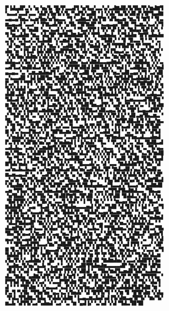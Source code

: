 ▛▐▟▄▟▛▃▚▝▅▝▅▞▙▝█▞▛▃▃▟▜▝▅▜▄▞▃▃▚▞▃▟▇▟▉▞▙▜▙▞▛▞▆▟▇▜▚▃▃▞▃▃▛▃▃▝▟▟▚▜▅▜▞▞▙▝▚▟▜▞▄▟▉▝▐▝▞▟▞▜▄▜▞▟▊▟▚▜▛▜▄▟▇▃▄▃▄▜▅▃▚▃▅▜▅▞▅▜▄▃▃▝▜▝▃▟▆▃▛▟▞▛▇▝▟▜▄▃▅▝▆▃▜▝▇▜▝▝▊▃▆▃▄▃▟▝▃▃▞▝▝▛▇▃▟▞▛▝▄▜▙▝▜▛▇▟▛▝▚▃▄▃▄▞▜▟▊▝▜▃▆▃▚▃▞▞▜▝▜▟▚▝▅▝▅▟▊▝▄▃▚▃▟▝▞▃▄▝▝▜▃▞▛▛▐▝▛▞▚▛▐▞▚▝▇▟▄▞▙▛▐▞▚▝▜▝▆▃▟▟▆▝▆▃▝▟▄▜▛▝▇▜▙▟▇▟▆▜▞▝▛▜▄▟▅▟▄▝▞▜▟▟▅▝▇▜▚▟▅▟▅▃▜▞▝▃▜▃▞▃▜▃▙▟▊▝▞▃▆▟▚▝▇▃▞▞▄▝▄▝▜▟▊▞▝▝▊▝▉▃▃▜▝▝▚▝▃▝▟▝▅▞▜▃▞▃▚▟▚▝▆▃▚▝▃▟▇▝▉▟▊▝▆▟▟▝▅▜▝▜▜▜▙▛▇▝▛▝▜▜▄▝▐▟▅▝▅▝▐▜▃▛▐▟▞▟▉▜▄▟▛▛▇▜▅▝▟▞▄▝▜▟▝▟▐▜▄▃▞▃▝▞▅▞▛▝▚▟▜▝▝▞▙▜▅▞▟▟▆▞▞▟▞▟▞▟▝▝▆▞▟▝▆▞▃▝▜▞▃▜▃▝▆▞▆▛▇▝▚▞▜▞▝▞▙▝▟▟▄▃▞▞▙▞▞▃▜▟▟▞▞▞▞▜▞▟▅▞▚▃▞▟▇▟▃▃▄▟▆▟▞▝▟▞▟▟█▟▄▝▞▞▃▃▟▜▃▞▅▟▉▟▃▞▙▜▞▃▅▝▝▟▜▜▛▟▉▟▐▟▉▜▟▞▞▝▅▟▐▝▃▟█▟▃▜▞▞▅▟▄▃▄▃▝▃▝▃▆▃▆▟▅▟▜▝▃▞▅▞▅▞▃▟▉▝▛▃▃▜▜▝▅▃▚▟▊▃▄▞▞▜▝▃▞▟▊▃▚▃▃▟▉▝▐▟▐▟▉▜▅▝▇▟█▞▃▞▙▝▅▟█▞▆▜▝▞▆▝▇▜▟▟▜▃▟▟▟▟▐▝▊▞▛▃▞▜▝▝▜▜▝▞▚▝▅▃▚▞▛▟▟▝▃▟█▞▝▝▞▃▜▝▞▞▟▟▚▜▚▜▄▛▇▛▇▛▐▞▄▜▞▞▟▟▟▝▄▃▞▟▊▟▜▃▄▞▙▝▉▞▟▟▐▜▟▟▟▛▇▝▇▜▚▜▟▞▅▝▐▝▛▟▞▟▚▞▟▟▊▃▙▛▐▜▚▃▞▟▉▃▃▝▉▞▜▜▅▜▜▜▅▞▄▝▉▟▆▟▟▞▚▝▆▝▛▞▙▞▃▟▄▃▛▜▟▃▟▝▊▞▃▜▞▝▄▜▚▜▟▝▟▝▃▝▅▞▆▝▄▞▝▜▝▝▅▝▆▝▐▃▅▃▃▃▟▜▙▛▇▝▆▝▇▞▟▞▛▟▜▝▚▛▐▃▆▞▙▞▚▜▝▞▜▟▊▜▅▃▟▜▚▝▄▟▚▞▛▃▚▞▃▝▐▝▊▟▆▝█▝▛▃▚▜▄▟▊▃▆▟▆▞▅▛▐▞▛▛▐▝▉▛▇▃▞▟▉▃▄▃▜▞▅▝▜▛▐▃▄▃▟▜▛▞▞▝▜▟▚▞▟▝▃▝▄▞▞▞▜▜▞▃▙▞▅▞▝▞▜▞▄▟█▞▞▞▛▟▐▞▝▟▊▃▅▜▙▃▆▃▝▜▙▝▃▝▜▝▆▃▄▞▝▟▇▃▛▞▜▞▆▝▛▝▜▝▝▝▃▞▙▝▚▝▇▜▛▟█▃▙▜▝▟▄▞▆▃▞▝█▝▜▞▃▞▙▜▃▜▙▜▝▃▞▃▃▜▃▃▆▞▙▜▚▜▚▟▊▝▐▜▚▃▟▝▟▛▇▝▊▜▟▛▇▝▛▃▚▃▃▛▇▃▞▞▄▝▇▛▇▃▆▞▆▞▟▜▞▃▚▝▃▟▟▝▟▟▝▝▃▝▐▞▙▞▝▟▜▟▝▞▅▟▟▞▃▜▞▞▄▃▛▞▙▃▃▝▃▃▅▜▜▃▟▃▟▜▃▝▇▜▅▟▄▞▜▜▅▃▟▃▃▟▅▟▛▃▜▜▚▞▟▛▇▞▅▞▄▞▜▞▅▟▅▟▐▝▐▞▅▟▞▝▜▃▝▝▛▃▞▟▝▃▝▟▃▝█▟█▃▟▃▟▃▙▃▝▃▅▞▞▃▆▟▇▜▞▞▛▞▙▞▝▛▐▞▛▜▃▝▄▃▃▝▚▜▄▝▟▝▇▝▃▝▜▞▄▃▆▞▞▜▅▃▚▝▟▟▛▛▐▟▞▜▚▞▜▟▅▞▟▃▛▝▊▞▞▞▆▜▃▝▃▞▛▟▄▝▚▃▜▞▆▟█▝▆▝▜▃▚▝▜▟▆▝▆▞▛▝▆▃▚▃▟▟█▃▞▃▙▝▐▝▞▟▝▝▄▟▊▝▊▟▊▝▉▜▄▜▄▟▇▜▟▞▅▟▞▝▃▞▜▟▐▞▚▝▟▞▞▃▝▝█▃▃▟▞▃▝▟▝▃▃▝▇▟▟▟▆▜▜▝▆▞▝▟▃▞▅▃▙▃▙▃▆▝▃▞▅▟▜▜▟▃▅▜▙▞▅▞▃▟▜▟▃▜▛▝▇▟▃▟▊▞▄▃▜▞▅▟▊▃▆▃▅▃▄▃▛▝▄▝▝▃▟▜▄▜▚▞▙▝▄▝▅▝█▛▐▞▅▝▐▝▐▞▚▜▞▟▟▞▙▜▚▝▝▟▛▃▚▞▅▝▇▞▜▞▙▟▛▟▚▞▝▃▞▜▅▃▙▝▆▞▄▃▝▝▐▜▄▜▟▜▟▞▄▞▙▝▚▟▇▜▙▟▚▜▄▟▆▞▟▝▐▞▞▜▄▜▟▜▛▃▆▜▜▞▙▜▙▟▄▟▅▃▞▜▃▃▞▞▜▃▃▞▜▞▄▟▇▟▊▃▅▝▜▜▄▞▜▜▃▃▜▟▅▃▙▟▜▞▙▟▅▃▝▝▅▝▃▃▚▞▜▜▟▜▙▟▇▟▃▃▝▜▙▃▄▝▅▜▙▟▞▝▄▜▞▜▙▝▅▝▊▟▉▛▇▜▃▜▛▟▉▝▞▝▞▞▛▟▉▝▉▟▟▃▚▝▊▞▝▞▆▝█▟▜▜▛▞▄▜▚▝█▞▄▝▃▃▜▝▟▟▚▝▐▝▜▝▇▝▞▝▝▝▆▃▄▞▙▃▛▞▛▝▇▃▞▝▇▟▟▟▛▞▝▃▄▝▜▃▟▝▛▞▆▜▙▟▅▃▃▃▅▟▝▟▚▞▜▟▉▝▟▝▊▛▐▝▐▟▝▝▃▞▜▞▟▜▙▜▃▞▚▃▃▟▞▜▅▞▙▝█▟▟▞▛▃▝▜▟▟▚▃▄▞▙▃▅▞▜▟▞▝▚▝▅▟▅▜▙▟▟▞▟▞▙▟▄▜▝▟▃▜▚▝▚▃▞▞▆▝█▝█▞▄▃▜▞▛▞▞▜▛▞▛▝▛▟▞▟▄▝▅▟▆▟▝▟▃▛▇▟▄▟▛▝▇▞▞▞▆▜▚▟▚▝▛▜▛▞▟▜▞▃▄▝▝▟▜▞▅▃▚▜▟▟▟▞▟▃▝▝▟▃▆▛▇▞▃▟▚▃▃▜▞▟▄▞▜▞▜▜▄▞▄▝▚▃▙▃▜▝▜▜▙▟▅▃▚▟▚▃▛▟▊▃▞▜▙▜▙▞▜▞▄▃▞▞▆▃▟▝▞▃▄▝▅▃▜▝▐▝▟▞▆▝▄▞▝▟▊▜▃▝▄▝▞▟▇▃▛▝▄▟▅▜▄▃▞▜▞▃▄▟▜▞▛▝▐▟▝▝█▝▇▟▇▜▚▝▟▟▃▞▆▟▛▝▆▝▉▝▅▜▙▞▝▃▝▜▝▞▟▝▝▝█▜▃▟▟▜▜▃▃▞▆▞▚▟█▟▊▝▅▟▜▝▛▞▄▟▄▜▅▞▝▞▄▟▐▜▜▝▃▃▞▝▟▛▇▝▊▃▜▜▞▟▜▛▐▝▄▃▃▟▚▝▛▞▙▜▞▞▛▃▚▛▐▝▚▜▙▝▅▞▅▃▙▝▝▞▃▃▚▞▜▜▟▟▟▜▝▝▐▟▚▝▆▜▚▝▊▃▛▞▛▝▛▝▜▝▆▝▛▝▛▝█▟▚▜▞▟▞▝▜▞▆▞▟▃▆▞▙▞▛▞▞▃▟▟▆▞▞▝█▞▝▜▝▞▛▞▟▝▊▟▊▟▊▝▇▟▆▟▅▞▞▃▃▞▟▟█▜▚▜▅▝▄▟▆▃▜▞▅▞▚▃▙▝▚▃▞▝▃▟▟▝▃▟▉▜▜▟▅▟▆▃▃▃▃▟▛▝▇▞▄▛▇▝▟▛▇▝▉▟▝▞▚▟▝▝▜▃▝▞▟▟▛▛▐▜▚▜▝▟▉▟▝▃▝▜▙▞▆▟▜▃▅▟▊▜▟▞▚▃▙▟▃▟▃▝▇▟▄▝▄▟▇▞▟▜▚▞▄▛▐▞▆▜▝▃▟▝▉▟▊▝▟▟▅▃▜▞▛▝▚▜▙▝▛▜▜▜▄▝▛▜▜▟▝▛▇▞▛▞▃▞▝▞▃▃▛▜▛▟▆▝▉▃▚▝▐▞▚▟▊▜▜▞▝▟▉▝▟▝▜▞▝▟▄▜▟▝▝▝▝▜▛▟▆▝▝▞▄▃▃▞▚▃▛▞▞▞▅▜▅▃▞▟█▞▅▟▛▃▟▟▟▟▜▟▜▟▇▝▆▝▛▃▜▝▚▜▙▝▜▜▅▜▅▝▄▃▚▃▚▜▅▟▞▝▟▝█▜▜▞▜▝▝▞▆▝▊▝█▜▛▟▆▝▞▟▄▝▛▟▃▜▜▟▇▃▜▟▄▝▛▟▟▞▟▟▇▝▐▃▄▃▆▃▙▟▚▟▐▜▞▟▆▃▄▜▛▜▞▝▆▞▜▞▆▃▙▝▟▜▜▞▃▞▚▟▅▟▝▃▞▝▃▝▆▝▄▟▐▞▝▃▚▟▝▞▟▝▜▟▃▜▉▜▉
